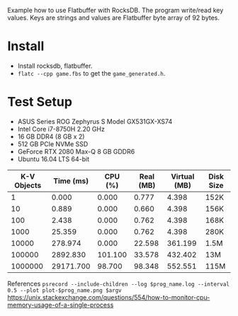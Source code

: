 Example how to use Flatbuffer with RocksDB. The program write/read key values. Keys are strings and values are Flatbuffer byte array of 92 bytes.

# Install

- Install rocksdb, flatbuffer. 
- `flatc --cpp game.fbs` to get the `game_generated.h`.

# Test Setup

- ASUS Series ROG Zephyrus S Model GX531GX-XS74
- Intel Core i7-8750H 2.20 GHz
- 16 GB DDR4 (8 GB x 2)
- 512 GB PCIe NVMe SSD
- GeForce RTX 2080 Max-Q 8 GB GDDR6
- Ubuntu 16.04 LTS 64-bit


| K-V Objects|   Time (ms) |    CPU (%)  |   Real (MB)  | Virtual (MB)  | Disk Size |
| -----------|-------------|-------------|--------------|---------------|------------- |
| 1          |      0.000  |      0.000  |      0.777   |     4.398     |     152K |
| 10         |      0.889  |      0.000  |      0.660   |     4.398     |     156K |
| 100        |      2.438  |      0.000  |      0.762   |     4.398     |     168K |
| 1000       |     25.359  |      0.000  |      0.762   |     4.398     |     280K |
| 10000      |    278.974  |      0.000  |     22.598   |   361.199     |     1.5M |
| 100000     |   2892.830  |    101.100  |     33.578   |   432.402     |     13M |
| 1000000    |  29171.700  |     98.700  |     98.348   |   552.551     |     115M |

References
`psrecord --include-children --log $prog_name.log --interval 0.5 --plot plot-$prog_name.png $argv`
https://unix.stackexchange.com/questions/554/how-to-monitor-cpu-memory-usage-of-a-single-process
